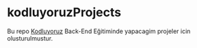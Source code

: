 # kodluyoruzProjects
Bu repo [Kodluyoruz](https://www.kodluyoruz.org/) Back-End Eğitiminde yapacagim projeler icin olusturulmustur.
